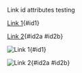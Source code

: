 Link id attributes testing

[Link 1](url_1){#id1}

[Link 2](url_2){#id2a #id2b}

![Link 1](url_1){#id1}

![Link 2](url_2){#id2a #id2b}
